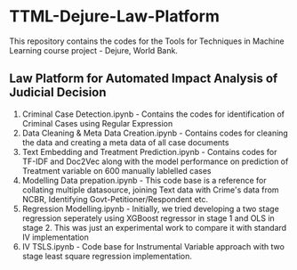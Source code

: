 # TTML-Dejure-Law-Platform

This repository contains the codes for the Tools for Techniques in Machine Learning course project - Dejure, World Bank.

## Law Platform for Automated Impact Analysis of Judicial Decision

1. Criminal Case Detection.ipynb - Contains the codes for identification of Criminal Cases using Regular Expression
2. Data Cleaning & Meta Data Creation.ipynb - Contains codes for cleaning the data and creating a meta data of all case documents
3. Text Embedding and Treatment Prediction.ipynb - Contains codes for TF-IDF and Doc2Vec along with the model performance on prediction of Treatment variable on 600 manually lablelled cases
4. Modelling Data prepation.ipynb - This code base is a reference for collating multiple datasource, joining Text data with Crime's data from NCBR, Identifying Govt-Petitioner/Respondent etc.
5. Regression Modelling.ipynb - Initially, we tried developing a two stage regression seperately using XGBoost regressor in stage 1 and OLS in stage 2. This was just an experimental work to compare it with standard IV implementation
6. IV TSLS.ipynb - Code base for Instrumental Variable approach with two stage least square regression implementation. 
